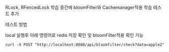 RLock, RFencedLock 학습 중간에 bloomFilter와 Cachemanager적용 학습 테스트 추가

테스트 방법

local 실행후 아래 명령어로 redis 저장 확인 및 bloomFilter적용 확인 가능
```
curl -X POST "http://localhost:8080/api/bloomfilter/check?data=apple2"
```
